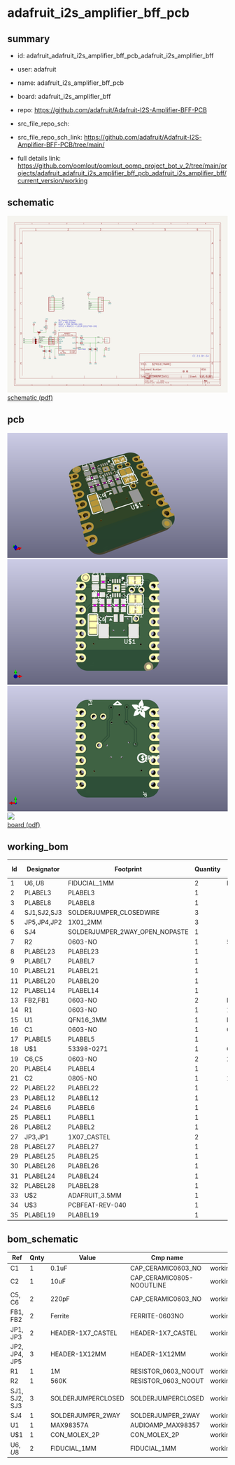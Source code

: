 # adafruit_i2s_amplifier_bff_pcb
 
## summary 
* id: adafruit_adafruit_i2s_amplifier_bff_pcb_adafruit_i2s_amplifier_bff
* user: adafruit
* name: adafruit_i2s_amplifier_bff_pcb
* board: adafruit_i2s_amplifier_bff
* repo: https://github.com/adafruit/Adafruit-I2S-Amplifier-BFF-PCB



* src_file_repo_sch: 
* src_file_repo_sch_link: https://github.com/adafruit/Adafruit-I2S-Amplifier-BFF-PCB/tree/main/
* full details link: https://github.com/oomlout/oomlout_oomp_project_bot_v_2/tree/main/projects/adafruit_adafruit_i2s_amplifier_bff_pcb_adafruit_i2s_amplifier_bff/current_version/working  

## schematic  
![](working_schematic_600.png)  
[schematic (pdf)](working_schematic.pdf)  

## pcb  
![](working_3d_600.png) 
![](working_3d_front_600.png)  
![](working_3d_back_600.png)  
![](working_600.png)  
[board (pdf)](working.pdf)  

## working_bom
| Id | Designator | Footprint | Quantity | Designation | Supplier and ref |  | None | 
| --- | --- | --- | --- | --- | --- | --- | --- | 
| 1 | U$6,U$8 | FIDUCIAL_1MM | 2 | FIDUCIAL_1MM |  |  | [''] | 
| 2 | PLABEL3 | PLABEL3 | 1 |  |  |  | [''] | 
| 3 | PLABEL8 | PLABEL8 | 1 |  |  |  | [''] | 
| 4 | SJ1,SJ2,SJ3 | SOLDERJUMPER_CLOSEDWIRE | 3 |  |  |  | [''] | 
| 5 | JP5,JP4,JP2 | 1X01_2MM | 3 |  |  |  | [''] | 
| 6 | SJ4 | SOLDERJUMPER_2WAY_OPEN_NOPASTE | 1 |  |  |  | [''] | 
| 7 | R2 | 0603-NO | 1 | 560K |  |  | [''] | 
| 8 | PLABEL23 | PLABEL23 | 1 |  |  |  | [''] | 
| 9 | PLABEL7 | PLABEL7 | 1 |  |  |  | [''] | 
| 10 | PLABEL21 | PLABEL21 | 1 |  |  |  | [''] | 
| 11 | PLABEL20 | PLABEL20 | 1 |  |  |  | [''] | 
| 12 | PLABEL14 | PLABEL14 | 1 |  |  |  | [''] | 
| 13 | FB2,FB1 | 0603-NO | 2 | Ferrite |  |  | [''] | 
| 14 | R1 | 0603-NO | 1 | 1M |  |  | [''] | 
| 15 | U1 | QFN16_3MM | 1 | MAX98357A |  |  | [''] | 
| 16 | C1 | 0603-NO | 1 | 0.1uF |  |  | [''] | 
| 17 | PLABEL5 | PLABEL5 | 1 |  |  |  | [''] | 
| 18 | U$1 | 53398-0271 | 1 | CON_MOLEX_2P |  |  | [''] | 
| 19 | C6,C5 | 0603-NO | 2 | 220pF |  |  | [''] | 
| 20 | PLABEL4 | PLABEL4 | 1 |  |  |  | [''] | 
| 21 | C2 | 0805-NO | 1 | 10uF |  |  | [''] | 
| 22 | PLABEL22 | PLABEL22 | 1 |  |  |  | [''] | 
| 23 | PLABEL12 | PLABEL12 | 1 |  |  |  | [''] | 
| 24 | PLABEL6 | PLABEL6 | 1 |  |  |  | [''] | 
| 25 | PLABEL1 | PLABEL1 | 1 |  |  |  | [''] | 
| 26 | PLABEL2 | PLABEL2 | 1 |  |  |  | [''] | 
| 27 | JP3,JP1 | 1X07_CASTEL | 2 |  |  |  | [''] | 
| 28 | PLABEL27 | PLABEL27 | 1 |  |  |  | [''] | 
| 29 | PLABEL25 | PLABEL25 | 1 |  |  |  | [''] | 
| 30 | PLABEL26 | PLABEL26 | 1 |  |  |  | [''] | 
| 31 | PLABEL24 | PLABEL24 | 1 |  |  |  | [''] | 
| 32 | PLABEL28 | PLABEL28 | 1 |  |  |  | [''] | 
| 33 | U$2 | ADAFRUIT_3.5MM | 1 |  |  |  | [''] | 
| 34 | U$3 | PCBFEAT-REV-040 | 1 |  |  |  | [''] | 
| 35 | PLABEL19 | PLABEL19 | 1 |  |  |  | [''] | 


## bom_schematic
| Ref | Qnty | Value | Cmp name | Footprint | Description | Vendor | DNP | 
| --- | --- | --- | --- | --- | --- | --- | --- | 
| C1 | 1 | 0.1uF | CAP_CERAMIC0603_NO | working:0603-NO |  |  |  | 
| C2 | 1 | 10uF | CAP_CERAMIC0805-NOOUTLINE | working:0805-NO |  |  |  | 
| C5, C6 | 2 | 220pF | CAP_CERAMIC0603_NO | working:0603-NO |  |  |  | 
| FB1, FB2 | 2 | Ferrite | FERRITE-0603NO | working:0603-NO |  |  |  | 
| JP1, JP3 | 2 | HEADER-1X7_CASTEL | HEADER-1X7_CASTEL | working:1X07_CASTEL |  |  |  | 
| JP2, JP4, JP5 | 3 | HEADER-1X12MM | HEADER-1X12MM | working:1X01_2MM |  |  |  | 
| R1 | 1 | 1M | RESISTOR_0603_NOOUT | working:0603-NO |  |  |  | 
| R2 | 1 | 560K | RESISTOR_0603_NOOUT | working:0603-NO |  |  |  | 
| SJ1, SJ2, SJ3 | 3 | SOLDERJUMPERCLOSED | SOLDERJUMPERCLOSED | working:SOLDERJUMPER_CLOSEDWIRE |  |  |  | 
| SJ4 | 1 | SOLDERJUMPER_2WAY | SOLDERJUMPER_2WAY | working:SOLDERJUMPER_2WAY_OPEN_NOPASTE |  |  |  | 
| U1 | 1 | MAX98357A | AUDIOAMP_MAX98357 | working:QFN16_3MM |  |  |  | 
| U$1 | 1 | CON_MOLEX_2P | CON_MOLEX_2P | working:53398-0271 |  |  |  | 
| U$6, U$8 | 2 | FIDUCIAL_1MM | FIDUCIAL_1MM | working:FIDUCIAL_1MM |  |  |  | 



